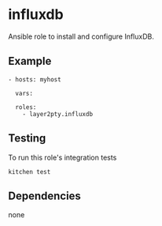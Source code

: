influxdb
==============

Ansible role to install and configure InfluxDB.


## Example

```
- hosts: myhost

  vars:

  roles:
    - layer2pty.influxdb
```


## Testing

To run this role's integration tests

```
kitchen test
```


## Dependencies

none
